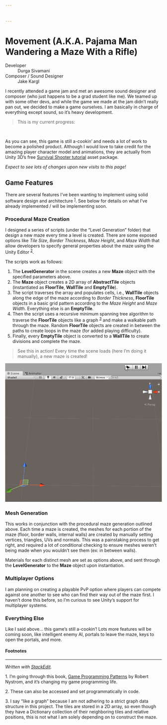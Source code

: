 ```yaml
---


---
```


<h1 id="movement-a.k.a.-pajama-man-wandering-a-maze-with-a-rifle">Movement (A.K.A. Pajama Man Wandering a Maze With a Rifle)</h1>
<dl>
<dt>Developer</dt>
<dd>Durga Sivamani</dd>
<dt>Composer / Sound Designer</dt>
<dd>Jake Kargl</dd>
</dl>
<p>I recently attended a game jam and met an awesome sound designer and composer (who just happens to be a grad student like me). We teamed up with some other devs, and while the game we made at the jam didn’t really pan out, we decided to make a game ourselves. I am basically in charge of everything except sound, so it’s heavy development.</p>
<blockquote>
<p>This is my current progress:</p>
</blockquote>
<p><img src="Gifs/movement_status_11-19-19.gif" alt=""></p>
<p>As you can see, this game is still a-cookin’ and needs a lot of work to become a polished product. Although I would love to take credit for the amazing player character model and animations, they are actually from Unity 3D’s free <a href="https://learn.unity.com/project/survival-shooter-tutorial">Survival Shooter tutorial</a> asset package.</p>
<p><em>Expect to see lots of changes upon new visits to this page!</em></p>
<h2 id="game-features">Game Features</h2>
<p>There are several features I’ve been wanting to implement using solid software design and architecture <sup><a href="#fn1">1</a></sup>. See below for details on what I’ve already implemented / will be implementing soon.</p>
<h3 id="procedural-maze-creation">Procedural Maze Creation</h3>
<p>I designed a series of scripts (under the “Level Generation” folder) that design a new maze every time a level is created. There are some exposed options like <em>Tile Size</em>, <em>Border Thickness</em>, <em>Maze Height</em>, and <em>Maze Width</em> that allow developers to specify general properties about the maze using the Unity Editor <sup><a href="#fn2">2</a></sup>.</p>
<p>The scripts work as follows:</p>
<ol>
<li>The <strong>LevelGenerator</strong> in the scene creates a new <strong>Maze</strong> object with the specified parameters above.</li>
<li>The <strong>Maze</strong> object creates a 2D array of <strong>AbstractTile</strong> objects (instantiated as <strong>FloorTile</strong>, <strong>WallTile</strong> and <strong>EmptyTile</strong>).</li>
<li>The script traverses the array and populates cells, i.e., <strong>WallTile</strong> objects along the edge of the maze according to <em>Border Thickness</em>, <strong>FloorTile</strong> objects in a basic grid pattern according to the <em>Maze Height</em> and <em>Maze Width</em>. Everything else is an <strong>EmptyTile</strong>.</li>
<li>Then the script uses a recursive minimum spanning tree algorithm to traverse the <strong>FloorTile</strong> objects like a graph <sup><a href="#fn3">3</a></sup> and make a walkable path through the maze. Random <strong>FloorTile</strong> objects are created in between the paths to create loops in the maze (for added playing difficulty).</li>
<li>Finally, every <strong>EmptyTile</strong> object is converted to a <strong>WallTile</strong> to create divisions and complete the maze.</li>
</ol>
<blockquote>
<p>See this in action! Every time the scene loads (here I’m doing it manually), a new maze is created!</p>
</blockquote>
<p><img src="Gifs/maze_generation.gif" alt=""></p>
<h3 id="mesh-generation">Mesh Generation</h3>
<p>This works in conjunction with the procedural maze generation outlined above. Each time a maze is created, the meshes for each portion of the maze (floor, border walls, internal walls) are created by manually setting vertices, triangles, UVs and normals. This was a painstaking process to get right, and required a lot of conditional checking to ensure meshes weren’t being made when you wouldn’t see them (ex: in between walls).</p>
<p>Materials for each distinct mesh are set as options above, and sent through the <strong>LevelGenerator</strong> to the <strong>Maze</strong> object upon instantiation.</p>
<h3 id="multiplayer-options">Multiplayer Options</h3>
<p>I am planning on creating a playable PvP option where players can compete against one another to see who can find their way out of the maze first. I haven’t done this before, so I’m curious to see Unity’s support for multiplayer systems.</p>
<h3 id="everything-else">Everything Else</h3>
<p>Like I said above… this game’s still a-cookin’! Lots more features will be coming soon, like intelligent enemy AI, portals to leave the maze, keys to open the portals, and more.</p>
<h4 id="footnotes">Footnotes</h4>
<hr>
<p><em>Written with <a href="https://stackedit.io/">StackEdit</a>.</em></p>
<p><a id="fn1">1.</a> I’m going through this book, <a href="https://gameprogrammingpatterns.com/">Game Programming Patterns</a> by Robert Nystrom, and it’s changing my game programming life.</p>
<p><a id="fn2">2.</a> These can also be accessed and set programmatically in code.</p>
<p><a id="fn3">3.</a> I say “like a graph” because I am not adhering to a strict graph data structure in this project. The tiles are stored in a 2D array, so even though they have a Dictionary collection of their neighboring tiles and relative positions, this is not what I am solely depending on to construct the maze.</p>

